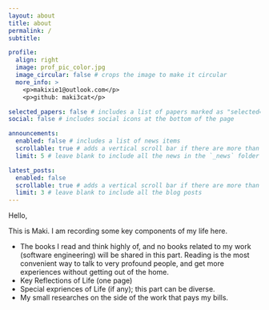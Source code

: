 ```yaml
---
layout: about
title: about
permalink: /
subtitle:

profile:
  align: right
  image: prof_pic_color.jpg
  image_circular: false # crops the image to make it circular
  more_info: >
    <p>makixie1@outlook.com</p>
    <p>github: maki3cat</p>

selected_papers: false # includes a list of papers marked as "selected={true}"
social: false # includes social icons at the bottom of the page

announcements:
  enabled: false # includes a list of news items
  scrollable: true # adds a vertical scroll bar if there are more than 3 news items
  limit: 5 # leave blank to include all the news in the `_news` folder

latest_posts:
  enabled: false
  scrollable: true # adds a vertical scroll bar if there are more than 3 new posts items
  limit: 3 # leave blank to include all the blog posts
---
```


Hello,

This is Maki. I am recording some key components of my life here.

- The books I read and think highly of, and no books related to my work (software engineering) will be shared in this part. Reading is the most convenient way to talk to very profound people, and get more experiences without getting out of the home.
- Key Reflections of Life (one page)
- Special expriences of Life (if any); this part can be diverse.
- My small researches on the side of the work that pays my bills.

<!-- I have 8 years of full-time **backend software engineer** working experience starting from a self-taught starting point (economics major of BS). During the 8 years, I was first in the development of e-commerce platforms, and then started to delve more into system engineering. To become better at this new direction, I left my job and good life in Shanghai and started my journey in the Ohio State University for a M.S. degree in computer science. And meanwhile, the huge tides of AI are changing everything in the tech-industry, so I am also spending a lot of time learning AI modeling and systems. For more information, please check my **CV for details**.

Besides the working stuff, I am also an **animal welfare** supporter. There are a couple of things I have been doing; for example, I keep monthly donations for many years; I've rescued many stray cats in Shanghai by finding them good adopters. But it is still a social problem than individual effort can change. Learning **psychology** is also part of my life, my current favorite theoretical approach is DBT (dialectical behavior therapy) and I'm also learning a lot from Alison Yu's videos, who is a licensed clinical counselor in Illinois. I really think keep learning psychology is a very healthy habit especially for people who have a lot of challenges in life.

When I wrote this "about me" I was watching a Chinese TV-series called **"She and Her Girls"** by which I feel extremely inspired and warmed. It is actually both light-hearted and moving show with a lot of laughters and tears; and the figures in this show have presented very strong optimitic and proactive attitudes in the face of difficutiles and being the unpriviledged. I feel so lucky not to miss this show. And I hope this show can gain global attention. -->
